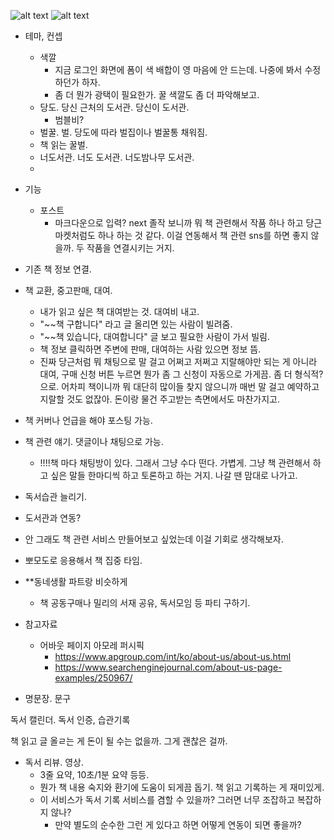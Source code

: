 ![alt text](image-2.png)
![alt text](image-3.png)

- 테마, 컨셉
  - 색깔
    - 지금 로그인 화면에 폼이 색 배합이 영 마음에 안 드는데. 나중에 봐서 수정하던가 하자. 
    - 좀 더 뭔가 광택이 필요한가. 꿀 색깔도 좀 더 파악해보고.
  - 당도. 당신 근처의 도서관. 당신이 도서관.
    - 범블비?
  - 벌꿀. 벌. 당도에 따라 벌집이나 벌꿀통 채워짐.
  - 책 읽는 꿀벌.
  - 너도서관. 너도 도서관. 너도밤나무 도서관.
  - 
- 기능
  - 포스트
    - 마크다운으로 입력?
next 졸작
보니까 뭐 책 관련해서 작품 하나 하고 당근마켓처럼도 하나 하는 것 같다. 이걸 연동해서 책 관련 sns를 하면 좋지 않을까. 두 작품을 연결시키는 거지. 
- 기존 책 정보 연결.
- 책 교환, 중고판매, 대여.
  - 내가 읽고 싶은 책 대여받는 것. 대여비 내고.
  - "~~책 구합니다" 라고 글 올리면 있는 사람이 빌려줌.
  - "~~책 있습니다, 대여합니다" 글 보고 필요한 사람이 가서 빌림. 
  - 책 정보 클릭하면 주변에 판매, 대여하는 사람 있으면 정보 뜸.
  - 진짜 당근처럼 뭐 채팅으로 말 걸고 어쩌고 저쩌고 지랄해야만 되는 게 아니라 대여, 구매 신청 버튼 누르면 뭔가 좀 그 신청이 자동으로 가게끔. 좀 더 형식적?으로. 어차피 책이니까 뭐 대단히 많이들 찾지 않으니까 매번 말 걸고 예약하고 지랄할 것도 없잖아. 돈이랑 물건 주고받는 측면에서도 마찬가지고. 
- 책 커버나 언급을 해야 포스팅 가능. 
- 책 관련 얘기. 댓글이나 채팅으로 가능. 
  - !!!!책 마다 채팅방이 있다. 그래서 그냥 수다 떤다. 가볍게. 그냥 책 관련해서 하고 싶은 말들 한마디씩 하고 토론하고 하는 거지. 나갈 땐 맘대로 나가고. 
- 독서습관 늘리기.
- 도서관과 연동?
- 안 그래도 책 관련 서비스 만들어보고 싶었는데 이걸 기회로 생각해보자. 
- 뽀모도로 응용해서 책 집중 타임.
- **동네생활 파트랑 비슷하게
  - 책 공동구매나 밀리의 서재 공유, 독서모임 등 파티 구하기.

- 참고자료
  - 어바웃 페이지 아모레 퍼시픽
    - https://www.apgroup.com/int/ko/about-us/about-us.html
    - https://www.searchenginejournal.com/about-us-page-examples/250967/  
- 명문장. 문구

독서 캘린더. 독서 인증, 습관기록

책 읽고 글 올ㄹ는 게 돈이 될 수는 없을까. 그게 괜찮은 걸까. 

- 독서 리뷰. 영상.
  - 3줄 요약, 10초/1분 요약 등등.
  - 뭔가 책 내용 숙지와 환기에 도움이 되게끔 돕기. 책 읽고 기록하는 게 재미있게.
  - 이 서비스가 독서 기록 서비스를 겸할 수 있을까? 그러면 너무 조잡하고 복잡하지 않나?
    - 만약 별도의 순수한 그런 게 있다고 하면 어떻게 연동이 되면 좋을까?